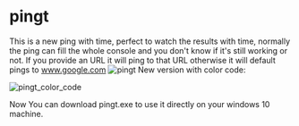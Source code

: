 # pingt
This is a new ping with time, perfect to watch the results with time, normally the ping can fill the whole console and you don't know if it's still working or not.
If you provide an URL it will ping to that URL otherwise it will default pings to www.google.com 
![pingt](https://user-images.githubusercontent.com/5776255/55254457-e45bcd80-5225-11e9-9a6b-735b8b92a66d.PNG)
New version with color code:

![pingt_color_code](https://user-images.githubusercontent.com/5776255/84453781-58617600-ac1e-11ea-8dd5-dd40424058ed.png)

Now You can download pingt.exe to use it directly on your windows 10 machine.
